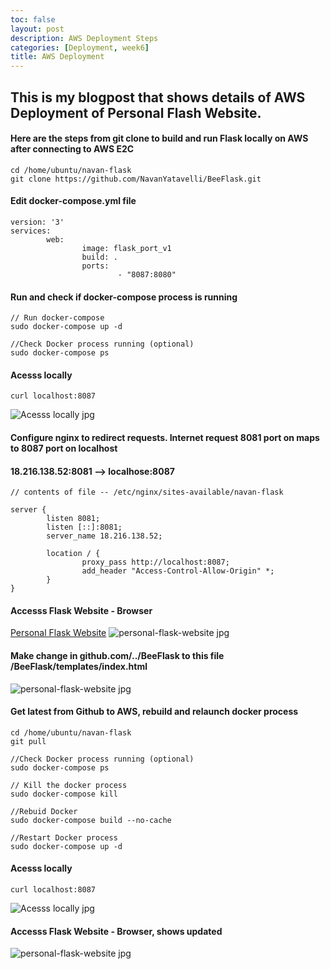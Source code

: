 ```yaml
---
toc: false
layout: post
description: AWS Deployment Steps 
categories: [Deployment, week6]
title: AWS Deployment
---
```


## This is my blogpost that shows details of AWS Deployment of Personal Flash Website. 

####  Here are the steps from git clone to build and run Flask locally on AWS after connecting to AWS E2C
```
cd /home/ubuntu/navan-flask
git clone https://github.com/NavanYatavelli/BeeFlask.git
```
####  Edit docker-compose.yml file 
```
version: '3'
services:
        web:
                image: flask_port_v1
                build: .
                ports:
                        - "8087:8080"
```

#### Run and check if docker-compose process is running
```
// Run docker-compose
sudo docker-compose up -d

//Check Docker process running (optional)
sudo docker-compose ps
```

#### Acesss locally
```
curl localhost:8087
```
<img src="{{site.baseurl}}/images/deployment-localhost.jpg" alt="Acesss locally jpg">

#### Configure nginx to redirect requests. Internet request 8081 port on maps to 8087 port on localhost
#### 18.216.138.52:8081 --> localhose:8087
```
// contents of file -- /etc/nginx/sites-available/navan-flask

server {
        listen 8081;
        listen [::]:8081;
        server_name 18.216.138.52;

        location / {
                proxy_pass http://localhost:8087;
                add_header "Access-Control-Allow-Origin" *;
        }
}
```


#### Accesss Flask Website - Browser
[Personal Flask Website](http://18.216.138.52:8081/)
<img src="{{site.baseurl}}/images/personal-flask-website.jpg" alt="personal-flask-website jpg">

#### Make change in github.com/../BeeFlask to this file /BeeFlask/templates/index.html
<img src="{{site.baseurl}}/images/deployment-github-updated.jpg" alt="personal-flask-website jpg">

#### Get latest from Github to AWS, rebuild and relaunch docker process
```
cd /home/ubuntu/navan-flask
git pull

//Check Docker process running (optional)
sudo docker-compose ps

// Kill the docker process
sudo docker-compose kill

//Rebuid Docker
sudo docker-compose build --no-cache

//Restart Docker process
sudo docker-compose up -d
```

#### Acesss locally
```
curl localhost:8087
```
<img src="{{site.baseurl}}/images/deployment-localhost-html.jpg" alt="Acesss locally jpg">

#### Accesss Flask Website - Browser, shows updated
<img src="{{site.baseurl}}/images/deployment-browser-updated.jpg" alt="personal-flask-website jpg">



